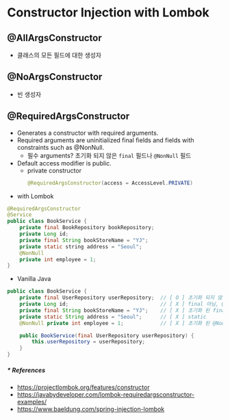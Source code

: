 # Constructor Injection with Lombok

## @AllArgsConstructor
- 클래스의 모든 필드에 대한 생성자

## @NoArgsConstructor
- 빈 생성자

## @RequiredArgsConstructor
- Generates a constructor with required arguments.
- Required arguments are uninitialized final fields and fields with constraints such as @NonNull.
   - 필수 arguments? 초기화 되지 않은 `final` 필드나 `@NonNull` 필드
- Default access modifier is public.
   - private constructor
     ```java
     @RequiredArgsConstructor(access = AccessLevel.PRIVATE)
     ```
- with Lombok
```java
@RequiredArgsConstructor
@Service
public class BookService {
    private final BookRepository bookRepository;
    private Long id;
    private final String bookStoreName = "YJ";
    private static string address = "Seoul";
    @NonNull
    private int employee = 1;
}
```
- Vanilla Java
```java
public class BookService {
    private final UserRepository userRepository;  // [ O ] 초기화 되지 않은 final field
    private Long id;                              // [ X ] final 아님, @NonNull 아님
    private final String bookStoreName = "YJ";    // [ X ] 초기화 된 final
    private static String address = "Seoul";      // [ X ] static
    @NonNull private int employee = 1;            // [ X ] 초기화 된 @NonNull

    public BookService(final UserRepository userRepository) { 
        this.userRepository = userRepository;
    }
}
```

##### * References
   - https://projectlombok.org/features/constructor
   - https://javabydeveloper.com/lombok-requiredargsconstructor-examples/
   - https://www.baeldung.com/spring-injection-lombok
